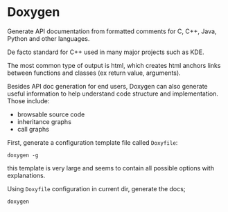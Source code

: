 # Doxygen

Generate API documentation from formatted comments for C, C++, Java, Python and other languages.

De facto standard for C++ used in many major projects such as KDE.

The most common type of output is html, which creates html anchors links between
functions and classes (ex return value, arguments).

Besides API doc generation for end users, Doxygen can also generate useful information to help
understand code structure and implementation. Those include:

- browsable source code
- inheritance graphs
- call graphs

First, generate a configuration template file called `Doxyfile`:

    doxygen -g

this template is very large and seems to contain all possible options with explanations.

Using `Doxyfile` configuration in current dir, generate the docs;

    doxygen
